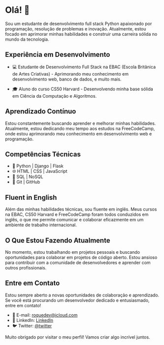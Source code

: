 # Olá! 👋

Sou um estudante de desenvolvimento full stack Python apaixonado por programação, resolução de problemas e inovação. Atualmente, estou focado em aprimorar minhas habilidades e construir uma carreira sólida no mundo da tecnologia.

## Experiência em Desenvolvimento

- 💻 Estudante de Desenvolvimento Full Stack na EBAC (Escola Britânica de Artes Criativas) - Aprimorando meu conhecimento em desenvolvimento web, banco de dados, e muito mais.

- 🎓 Aluno do curso CS50 Harvard - Desenvolvendo minha base sólida em Ciência da Computação e Algoritmos.

## Aprendizado Contínuo

Estou constantemente buscando aprender e melhorar minhas habilidades. Atualmente, estou dedicando meu tempo aos estudos na FreeCodeCamp, onde estou aprimorando meu conhecimento em desenvolvimento web e programação.

## Competências Técnicas

- 🐍 Python | Django | Flask
- 🌐 HTML | CSS | JavaScript
- 💾 SQL | NoSQL
- 🔧 Git | GitHub

## Fluent in English

Além das minhas habilidades técnicas, sou fluente em inglês. Meus cursos na EBAC, CS50 Harvard e FreeCodeCamp foram todos conduzidos em inglês, o que me permite comunicar e colaborar eficazmente em um ambiente de trabalho internacional.

## O Que Estou Fazendo Atualmente

No momento, estou trabalhando em projetos pessoais e buscando oportunidades para colaborar em projetos de código aberto. Estou ansioso para contribuir com a comunidade de desenvolvedores e aprender com outros profissionais.

## Entre em Contato

Estou sempre aberto a novas oportunidades de colaboração e aprendizado. Se você está procurando um desenvolvedor dedicado e entusiasmado, entre em contato!

- 📧 E-mail: roquedev@icloud.com
- 🔗 LinkedIn: [LinkedIn](linkedin.com)
- 🐦 Twitter: [@twitter](twitter.com)

Muito obrigado por visitar o meu perfil! Vamos criar algo incrível juntos.

